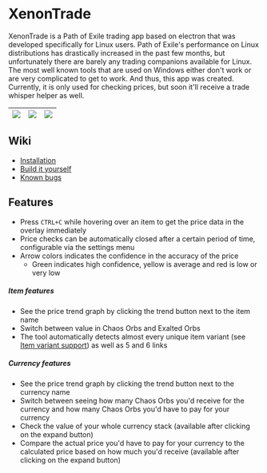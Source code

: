 
# XenonTrade
XenonTrade is a Path of Exile trading app based on electron that was developed specifically for Linux users. Path of Exile's performance on Linux distributions has drastically increased in the past few months, but unfortunately there are barely any trading companions available for Linux. The most well known tools that are used on Windows either don't work or are very complicated to get to work. And thus, this app was created. Currently, it is only used for checking prices, but soon it'll receive a trade whisper helper as well.

![](https://i.imgur.com/4Yvnygy.png) | ![](https://i.imgur.com/84B7eTl.png) | ![](https://i.imgur.com/0l2mRgv.png)
:---:|:---:|:---:

## Wiki

- [Installation](https://github.com/klayveR/xenontrade/wiki/Installation)
- [Build it yourself](https://github.com/klayveR/xenontrade/wiki/Build-it-yourself)
- [Known bugs](https://github.com/klayveR/xenontrade/wiki/Known-bugs)

## Features
- Press `CTRL+C` while hovering over an item to get the price data in the overlay immediately
- Price checks can be automatically closed after a certain period of time, configurable via the settings menu
- Arrow colors indicates the confidence in the accuracy of the price
  - Green indicates high confidence, yellow is average and red is low or very low

##### Item features
- See the price trend graph by clicking the trend button next to the item name
- Switch between value in Chaos Orbs and Exalted Orbs
- The tool automatically detects almost every unique item variant (see [Item variant support](https://github.com/klayveR/xenontrade/wiki/Item-variant-support)) as well as 5 and 6 links

##### Currency features
- See the price trend graph by clicking the trend button next to the currency name
- Switch between seeing how many Chaos Orbs you'd receive for the currency and how many Chaos Orbs you'd have to pay for your currency
- Check the value of your whole currency stack (available after clicking on the expand button)
- Compare the actual price you'd have to pay for your currency to the calculated price based on how much you'd receive (available after clicking on the expand button)
